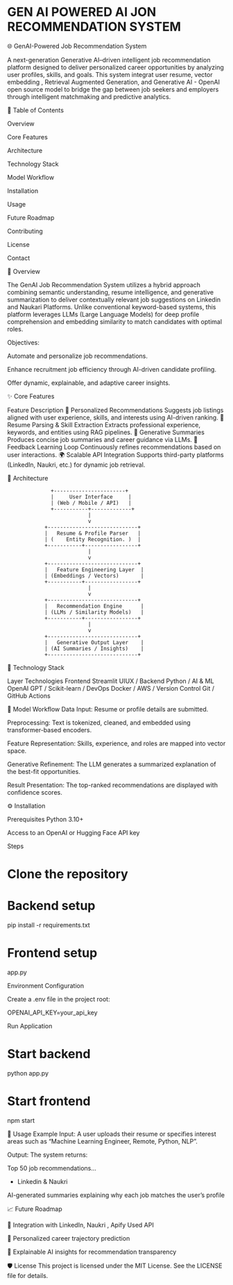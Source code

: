 # GEN AI POWERED AI JON RECOMMENDATION SYSTEM

🌐 GenAI-Powered Job Recommendation System

A next-generation Generative AI–driven intelligent job recommendation platform designed to deliver personalized career opportunities by analyzing user profiles, skills, and goals.
This system integrat user resume, vector embedding , Retrieval Augmented Generation, and Generative AI  - OpenAI open source model to bridge the gap between job seekers and employers through intelligent matchmaking and predictive analytics.

🧭 Table of Contents

Overview

Core Features

Architecture

Technology Stack

Model Workflow

Installation

Usage

Future Roadmap

Contributing

License

Contact

🧠 Overview 

The GenAI Job Recommendation System utilizes a hybrid approach combining semantic understanding, resume intelligence, and generative summarization to deliver contextually relevant job suggestions on Linkedin and Naukari Platforms.
Unlike conventional keyword-based systems, this platform leverages LLMs (Large Language Models) for deep profile comprehension and embedding similarity to match candidates with optimal roles.

Objectives:

Automate and personalize job recommendations.

Enhance recruitment job efficiency through AI-driven candidate profiling.

Offer dynamic, explainable, and adaptive career insights.

✨ Core Features

Feature	Description
🎯 Personalized Recommendations	Suggests job listings aligned with user experience, skills, and interests using AI-driven ranking.
🧾 Resume Parsing & Skill Extraction	Extracts professional experience, keywords, and entities using RAG pipelines.
🧠 Generative Summaries	Produces concise job summaries and career guidance via LLMs.
🔁 Feedback Learning Loop	Continuously refines recommendations based on user interactions.
🌍 Scalable API Integration	Supports third-party platforms (LinkedIn, Naukri, etc.) for dynamic job retrieval.

🧩 Architecture

                  +-----------------------+
                  |     User Interface     |
                  | (Web / Mobile / API)   |
                  +-----------+-------------+
                              |
                              v
                +-----------------------------+
                |   Resume & Profile Parser   |
                | (    Entity Recognition. )  |
                +-----------+-----------------+
                              |
                              v
                +-----------------------------+
                |   Feature Engineering Layer  |
                | (Embeddings / Vectors)       |
                +-----------+-----------------+
                              |
                              v
                +-----------------------------+
                |   Recommendation Engine      |
                | (LLMs / Similarity Models)   |
                +-----------+-----------------+
                              |
                              v
                +-----------------------------+
                |   Generative Output Layer    |
                | (AI Summaries / Insights)    |
                +-----------------------------+

🧰 Technology Stack

Layer	Technologies
Frontend	 Streamlit UIUX /
Backend	Python / 
AI & ML	OpenAI GPT  / Scikit-learn / 
DevOps	Docker / AWS /
Version Control	Git / GitHub Actions

🔄 Model Workflow
Data Input: Resume or profile details are submitted.

Preprocessing: Text is tokenized, cleaned, and embedded using transformer-based encoders.

Feature Representation: Skills, experience, and roles are mapped into vector space.

Generative Refinement: The LLM generates a summarized explanation of the best-fit opportunities.

Result Presentation: The top-ranked recommendations are displayed with confidence scores.

⚙️ Installation

Prerequisites
Python 3.10+


Access to an OpenAI or Hugging Face API key

Steps
# Clone the repository




# Backend setup
pip install -r requirements.txt

# Frontend setup 
app.py

Environment Configuration

Create a .env file in the project root:

OPENAI_API_KEY=your_api_key

Run Application
# Start backend
python app.py

# Start frontend
npm start

🧪 Usage Example
Input:
A user uploads their resume or specifies interest areas such as “Machine Learning Engineer, Remote, Python, NLP”.

Output:
The system returns:

Top 50 job recommendations...

- Linkedin  & Naukri 

AI-generated summaries explaining why each job matches the user’s profile

📈 Future Roadmap

🔗 Integration with LinkedIn, Naukri , Apify Used API

🧭 Personalized career trajectory prediction

📘 Explainable AI insights for recommendation transparency

🛡️ License
This project is licensed under the MIT License.
See the LICENSE file for details.
